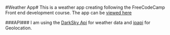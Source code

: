 #Weather App#
This is a weather app creating following the FreeCodeCamp Front end development course.
The app can be [viewed here](https://tyronwyt.github.io/weather-app/)

###API###
I am using the [DarkSky Api](https://darksky.net/dev/) for weather data and [ipapi](https://ipapi.co) for Geolocation.

